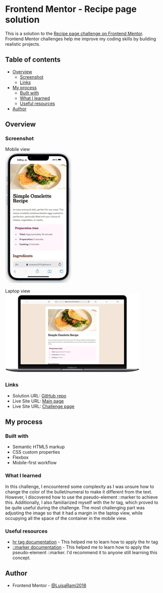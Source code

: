 # Frontend Mentor - Recipe page solution

This is a solution to the [Recipe page challenge on Frontend Mentor](https://www.frontendmentor.io/challenges/recipe-page-KiTsR8QQKm). Frontend Mentor challenges help me improve my coding skills by building realistic projects. 

## Table of contents

- [Overview](#overview)
  - [Screenshot](#screenshot)
  - [Links](#links)
- [My process](#my-process)
  - [Built with](#built-with)
  - [What I learned](#what-i-learned)
  - [Useful resources](#useful-resources)
- [Author](#author)

## Overview

### Screenshot

Mobile view   
![](./assets/images/Screenshot_mobile.jpg)   

Laptop view   
![](./assets/images/Screenshot_laptop.jpg)

### Links

- Solution URL: [GitHub repo](https://github.com/LuisaRami2018/FrontEndMentor-projects/tree/master/04-recipe-page)
- Live Site URL: [Main page](https://luisarami2018.github.io/FrontEndMentor-projects/)
- Live Site URL: [Challenge page](https://luisarami2018.github.io/FrontEndMentor-projects/04-recipe-page/index.html)


## My process

### Built with

- Semantic HTML5 markup
- CSS custom properties
- Flexbox
- Mobile-first workflow

### What I learned

In this challenge, I encountered some complexity as I was unsure how to change the color of the bullet/numeral to make it different from the text. However, I discovered how to use the pseudo-element ::marker to achieve this. Additionally, I also familiarized myself with the hr tag, which proved to be quite useful during the challenge. The most challenging part was adjusting the image so that it had a margin in the laptop view, while occupying all the space of the container in the mobile view.


### Useful resources

- [hr tag documentation](https://www.freecodecamp.org/news/html-horizontal-line-hr-tag-example/) - This helped me to learn how to apply the hr tag 
- [::marker documentation](https://developer.mozilla.org/es/docs/Web/CSS/::marker) - This helped me to learn how to apply the pseudo-element ::marker. I'd recommend it to anyone still learning this concept.


## Author

- Frontend Mentor - [@LuisaRami2018](https://www.frontendmentor.io/profile/LuisaRami2018)